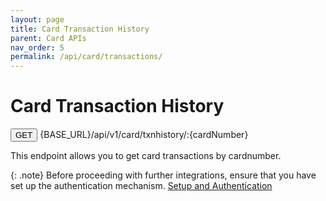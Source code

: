 ```yaml
---
layout: page
title: Card Transaction History
parent: Card APIs
nav_order: 5
permalink: /api/card/transactions/
---
```


# Card Transaction History

<button type="button" name="button" class="btn btn-purple fs-1">GET</button>
{BASE_URL}/api/v1/card/txnhistory/:{cardNumber}

This endpoint allows you to get card transactions by cardnumber.

{: .note}
Before proceeding with further integrations, ensure that you have set up the authentication mechanism. [Setup and Authentication](/trydoc.github.io/setup)
